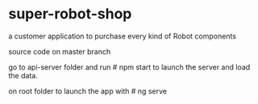 # super-robot-shop
a customer application to purchase every kind of Robot components

source code on master branch

go to api-server folder and run # npm start to launch the server and load the data.


on root folder to launch the app with # ng serve


